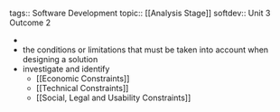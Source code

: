 tags:: Software Development
topic:: [[Analysis Stage]]
softdev:: Unit 3 Outcome 2

-
- the conditions or limitations that must be taken into account when designing a solution
- investigate and identify
	- [[Economic Constraints]]
	- [[Technical Constraints]]
	- [[Social, Legal and Usability Constraints]]